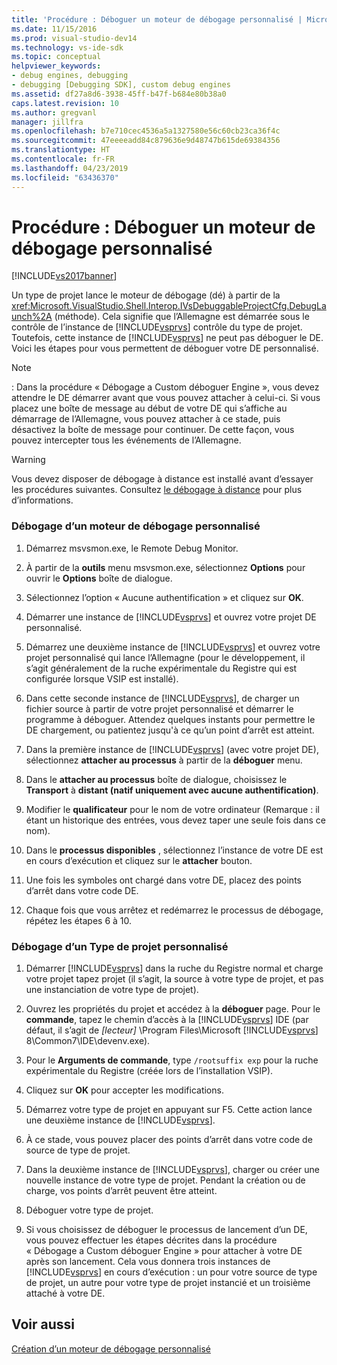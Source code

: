 ```yaml
---
title: 'Procédure : Déboguer un moteur de débogage personnalisé | Microsoft Docs'
ms.date: 11/15/2016
ms.prod: visual-studio-dev14
ms.technology: vs-ide-sdk
ms.topic: conceptual
helpviewer_keywords:
- debug engines, debugging
- debugging [Debugging SDK], custom debug engines
ms.assetid: df27a8d6-3938-45ff-b47f-b684e80b38a0
caps.latest.revision: 10
ms.author: gregvanl
manager: jillfra
ms.openlocfilehash: b7e710cec4536a5a1327580e56c60cb23ca36f4c
ms.sourcegitcommit: 47eeeeadd84c879636e9d48747b615de69384356
ms.translationtype: HT
ms.contentlocale: fr-FR
ms.lasthandoff: 04/23/2019
ms.locfileid: "63436370"
---
```

# <a name="how-to-debug-a-custom-debug-engine"></a>Procédure : Déboguer un moteur de débogage personnalisé
[!INCLUDE[vs2017banner](../../includes/vs2017banner.md)]

Un type de projet lance le moteur de débogage (dé) à partir de la <xref:Microsoft.VisualStudio.Shell.Interop.IVsDebuggableProjectCfg.DebugLaunch%2A> (méthode). Cela signifie que l’Allemagne est démarrée sous le contrôle de l’instance de [!INCLUDE[vsprvs](../../includes/vsprvs-md.md)] contrôle du type de projet. Toutefois, cette instance de [!INCLUDE[vsprvs](../../includes/vsprvs-md.md)] ne peut pas déboguer le DE. Voici les étapes pour vous permettent de déboguer votre DE personnalisé.  
  
> [!NOTE]
> :     Dans la procédure « Débogage a Custom déboguer Engine », vous devez attendre le DE démarrer avant que vous pouvez attacher à celui-ci. Si vous placez une boîte de message au début de votre DE qui s’affiche au démarrage de l’Allemagne, vous pouvez attacher à ce stade, puis désactivez la boîte de message pour continuer. De cette façon, vous pouvez intercepter tous les événements de l’Allemagne.  
  
> [!WARNING]
> Vous devez disposer de débogage à distance est installé avant d’essayer les procédures suivantes. Consultez [le débogage à distance](../../debugger/remote-debugging.md) pour plus d’informations.  
  
### <a name="debugging-a-custom-debug-engine"></a>Débogage d’un moteur de débogage personnalisé  
  
1. Démarrez msvsmon.exe, le Remote Debug Monitor.  
  
2. À partir de la **outils** menu msvsmon.exe, sélectionnez **Options** pour ouvrir le **Options** boîte de dialogue.  
  
3. Sélectionnez l’option « Aucune authentification » et cliquez sur **OK**.  
  
4. Démarrer une instance de [!INCLUDE[vsprvs](../../includes/vsprvs-md.md)] et ouvrez votre projet DE personnalisé.  
  
5. Démarrez une deuxième instance de [!INCLUDE[vsprvs](../../includes/vsprvs-md.md)] et ouvrez votre projet personnalisé qui lance l’Allemagne (pour le développement, il s’agit généralement de la ruche expérimentale du Registre qui est configurée lorsque VSIP est installé).  
  
6. Dans cette seconde instance de [!INCLUDE[vsprvs](../../includes/vsprvs-md.md)], de charger un fichier source à partir de votre projet personnalisé et démarrer le programme à déboguer. Attendez quelques instants pour permettre le DE chargement, ou patientez jusqu'à ce qu’un point d’arrêt est atteint.  
  
7. Dans la première instance de [!INCLUDE[vsprvs](../../includes/vsprvs-md.md)] (avec votre projet DE), sélectionnez **attacher au processus** à partir de la **déboguer** menu.  
  
8. Dans le **attacher au processus** boîte de dialogue, choisissez le **Transport** à **distant (natif uniquement avec aucune authentification)**.  
  
9. Modifier le **qualificateur** pour le nom de votre ordinateur (Remarque : il étant un historique des entrées, vous devez taper une seule fois dans ce nom).  
  
10. Dans le **processus disponibles** , sélectionnez l’instance de votre DE est en cours d’exécution et cliquez sur le **attacher** bouton.  
  
11. Une fois les symboles ont chargé dans votre DE, placez des points d’arrêt dans votre code DE.  
  
12. Chaque fois que vous arrêtez et redémarrez le processus de débogage, répétez les étapes 6 à 10.  
  
### <a name="debugging-a-custom-project-type"></a>Débogage d’un Type de projet personnalisé  
  
1. Démarrer [!INCLUDE[vsprvs](../../includes/vsprvs-md.md)] dans la ruche du Registre normal et charge votre projet tapez projet (il s’agit, la source à votre type de projet, et pas une instanciation de votre type de projet).  
  
2. Ouvrez les propriétés du projet et accédez à la **déboguer** page. Pour le **commande**, tapez le chemin d’accès à la [!INCLUDE[vsprvs](../../includes/vsprvs-md.md)] IDE (par défaut, il s’agit de *[lecteur]* \Program Files\Microsoft [!INCLUDE[vsprvs](../../includes/vsprvs-md.md)] 8\Common7\IDE\devenv.exe).  
  
3. Pour le **Arguments de commande**, type `/rootsuffix exp` pour la ruche expérimentale du Registre (créée lors de l’installation VSIP).  
  
4. Cliquez sur **OK** pour accepter les modifications.  
  
5. Démarrez votre type de projet en appuyant sur F5. Cette action lance une deuxième instance de [!INCLUDE[vsprvs](../../includes/vsprvs-md.md)].  
  
6. À ce stade, vous pouvez placer des points d’arrêt dans votre code de source de type de projet.  
  
7. Dans la deuxième instance de [!INCLUDE[vsprvs](../../includes/vsprvs-md.md)], charger ou créer une nouvelle instance de votre type de projet. Pendant la création ou de charge, vos points d’arrêt peuvent être atteint.  
  
8. Déboguer votre type de projet.  
  
9. Si vous choisissez de déboguer le processus de lancement d’un DE, vous pouvez effectuer les étapes décrites dans la procédure « Débogage a Custom déboguer Engine » pour attacher à votre DE après son lancement. Cela vous donnera trois instances de [!INCLUDE[vsprvs](../../includes/vsprvs-md.md)] en cours d’exécution : un pour votre source de type de projet, un autre pour votre type de projet instancié et un troisième attaché à votre DE.  
  
## <a name="see-also"></a>Voir aussi  
 [Création d’un moteur de débogage personnalisé](../../extensibility/debugger/creating-a-custom-debug-engine.md)
